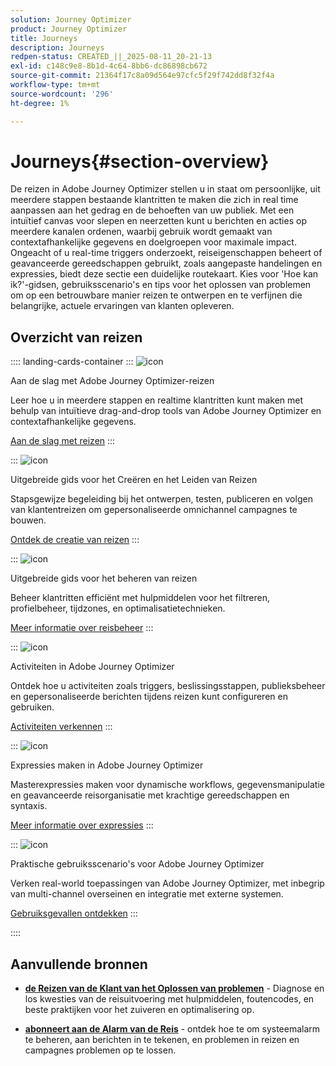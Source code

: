 ```yaml
---
solution: Journey Optimizer
product: Journey Optimizer
title: Journeys
description: Journeys
redpen-status: CREATED_||_2025-08-11_20-21-13
exl-id: c148c9e8-8b1d-4c64-8bb6-dc86898cb672
source-git-commit: 21364f17c8a09d564e97cfc5f29f742dd8f32f4a
workflow-type: tm+mt
source-wordcount: '296'
ht-degree: 1%

---
```


# Journeys{#section-overview}

De reizen in Adobe Journey Optimizer stellen u in staat om persoonlijke, uit meerdere stappen bestaande klantritten te maken die zich in real time aanpassen aan het gedrag en de behoeften van uw publiek. Met een intuïtief canvas voor slepen en neerzetten kunt u berichten en acties op meerdere kanalen ordenen, waarbij gebruik wordt gemaakt van contextafhankelijke gegevens en doelgroepen voor maximale impact. Ongeacht of u real-time triggers onderzoekt, reiseigenschappen beheert of geavanceerde gereedschappen gebruikt, zoals aangepaste handelingen en expressies, biedt deze sectie een duidelijke routekaart. Kies voor &#39;Hoe kan ik?&#39;-gidsen, gebruiksscenario&#39;s en tips voor het oplossen van problemen om op een betrouwbare manier reizen te ontwerpen en te verfijnen die belangrijke, actuele ervaringen van klanten opleveren.

## Overzicht van reizen

:::: landing-cards-container
:::
![icon](https://cdn.experienceleague.adobe.com/icons/circle-play.svg)

Aan de slag met Adobe Journey Optimizer-reizen

Leer hoe u in meerdere stappen en realtime klantritten kunt maken met behulp van intuïtieve drag-and-drop tools van Adobe Journey Optimizer en contextafhankelijke gegevens.

[Aan de slag met reizen](../using/building-journeys/journey.md)
:::

:::
![icon](https://cdn.experienceleague.adobe.com/icons/list-check.svg)

Uitgebreide gids voor het Creëren en het Leiden van Reizen

Stapsgewijze begeleiding bij het ontwerpen, testen, publiceren en volgen van klantentreizen om gepersonaliseerde omnichannel campagnes te bouwen.

[Ontdek de creatie van reizen](create-journey-landing-page.md)
:::

:::
![icon](https://cdn.experienceleague.adobe.com/icons/gear.svg)

Uitgebreide gids voor het beheren van reizen

Beheer klantritten efficiënt met hulpmiddelen voor het filtreren, profielbeheer, tijdzones, en optimalisatietechnieken.

[Meer informatie over reisbeheer](manage-journey-landing-page.md)
:::

:::
![icon](https://cdn.experienceleague.adobe.com/icons/puzzle-piece.svg)

Activiteiten in Adobe Journey Optimizer

Ontdek hoe u activiteiten zoals triggers, beslissingsstappen, publieksbeheer en gepersonaliseerde berichten tijdens reizen kunt configureren en gebruiken.

[Activiteiten verkennen](about-journey-building-landing-page.md)
:::

:::
![icon](https://cdn.experienceleague.adobe.com/icons/code-branch.svg)

Expressies maken in Adobe Journey Optimizer

Masterexpressies maken voor dynamische workflows, gegevensmanipulatie en geavanceerde reisorganisatie met krachtige gereedschappen en syntaxis.

[Meer informatie over expressies](building-advanced-conditions-journeys-landing-page.md)
:::

:::
![icon](https://cdn.experienceleague.adobe.com/icons/bullseye.svg)

Praktische gebruiksscenario&#39;s voor Adobe Journey Optimizer

Verken real-world toepassingen van Adobe Journey Optimizer, met inbegrip van multi-channel overseinen en integratie met externe systemen.

[Gebruiksgevallen ontdekken](journey-use-cases-landing-page.md)
:::

::::


## Aanvullende bronnen

- **[de Reizen van de Klant van het Oplossen van problemen](troubleshoot-journey-landing-page.md)** - Diagnose en los kwesties van de reisuitvoering met hulpmiddelen, foutencodes, en beste praktijken voor het zuiveren en optimalisering op.

- **[abonneert aan de Alarm van de Reis](../using/reports/alerts.md)** - ontdek hoe te om systeemalarm te beheren, aan berichten in te tekenen, en problemen in reizen en campagnes problemen op te lossen.



